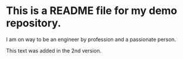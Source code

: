 # This is a README file for my demo repository.

I am on way to be an engineer by profession and a passionate person.

This text was added in the 2nd version.
